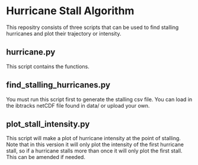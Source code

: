 # Hurricane Stall Algorithm

This repositry consists of three scripts that can be used to find stalling hurricanes and plot their trajectory or intensity.

## hurricane.py
This script contains the functions.

## find_stalling_hurricanes.py
You must run this script first to generate the stalling csv file. You can load in the ibtracks netCDF file found in data/ or upload your own.

## plot_stall_intensity.py
This script will make a plot of hurricane intensity at the point of stalling. Note that in this version it will only plot the intensity of the first hurricane stall, so if a hurricane stalls more than once it will only plot the first stall. This can be amended if needed.
